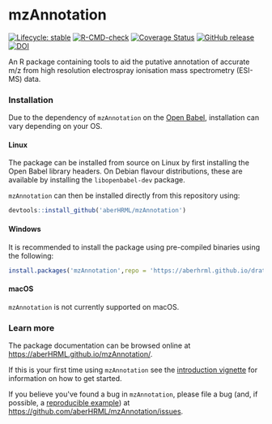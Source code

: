 
# mzAnnotation

<!-- badges: start -->
[![Lifecycle: stable](https://img.shields.io/badge/lifecycle-stable-brightgreen.svg)](https://lifecycle.r-lib.org/articles/stages.html#stable)
[![R-CMD-check](https://github.com/jasenfinch/mzAnnotation/actions/workflows/R-CMD-check.yaml/badge.svg)](https://github.com/jasenfinch/mzAnnotation/actions/workflows/R-CMD-check.yaml)
[![Coverage Status](https://img.shields.io/codecov/c/github/jasenfinch/mzAnnotation/devel.svg)](https://codecov.io/github/jasenfinch/mzAnnotation?branch=devel)
[![GitHub release](https://img.shields.io/github/release/jasenfinch/mzAnnotation.svg)](https://GitHub.com/jasenfinch/mzAnnotation/releases/)
[![DOI](https://zenodo.org/badge/33083554.svg)](https://zenodo.org/badge/latestdoi/33083554)
<!-- badges: end -->

An R package containing tools to aid the putative annotation of accurate m/z
from high resolution electrospray ionisation mass spectrometry (ESI-MS) data.

### Installation

Due to the dependency of `mzAnnotation` on the [Open Babel](http://openbabel.org/wiki/Main_Page), installation can vary depending on your OS.

#### Linux

The package can be installed from source on Linux by first installing the Open Babel library headers.
On Debian flavour distributions, these are available by installing the `libopenbabel-dev` package.

`mzAnnotation` can then be installed directly from this repository using:

``` r
devtools::install_github('aberHRML/mzAnnotation')
```

#### Windows

It is recommended to install the package using pre-compiled binaries using the following:

``` r
install.packages('mzAnnotation',repo = 'https://aberhrml.github.io/drat/')
```

#### macOS

`mzAnnotation` is not currently supported on macOS.

### Learn more

The package documentation can be browsed online at <https://aberHRML.github.io/mzAnnotation/>. 

If this is your first time using `mzAnnotation` see the [introduction vignette](https://aberHRML.github.io/binneR/articles/mzAnnotation.html) for information on how to get started.

If you believe you've found a bug in `mzAnnotation`, please file a bug (and, if
possible, a [reproducible example](https://reprex.tidyverse.org)) at
<https://github.com/aberHRML/mzAnnotation/issues>.
